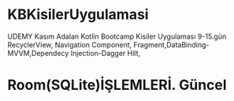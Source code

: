 # KBKisilerUygulamasi
UDEMY Kasım Adalan Kotlin Bootcamp Kisiler Uygulaması 9-15.gün
RecyclerView, Navigation Component, Fragment,DataBinding-MVVM,Dependecy Injection-Dagger Hilt, 
# Room(SQLite)İŞLEMLERİ. Güncel

